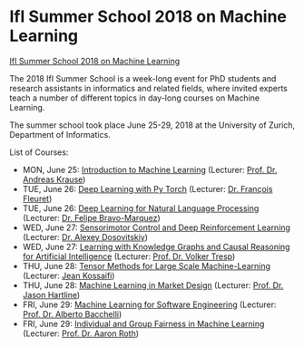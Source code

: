 # IfI Summer School 2018 on Machine Learning

[IfI Summer School 2018 on Machine Learning](https://www.ifi.uzh.ch/en/studies/phd/summer-schools/summerschool2018.html)

The 2018 IfI Summer School is a week-long event for PhD students and research assistants in informatics and related fields, where invited experts teach a number of different topics in day-long courses on Machine Learning.

The summer school took place June 25-29, 2018 at the University of Zurich, Department of Informatics.

List of Courses:

* MON, June 25: [Introduction to Machine Learning](https://github.com/kabartay/MLSS-UZH-IFI-2018/tree/master/1-Introduction-to-Machine-Learning) (Lecturer: [Prof. Dr. Andreas Krause](https://las.inf.ethz.ch/krausea))	
* TUE, June 26: [Deep Learning with Py Torch](https://github.com/kabartay/MLSS-UZH-IFI-2018/tree/master/2b-Deep-Learning-with-PyTorch) (Lecturer: [Dr. François Fleuret](http://www.idiap.ch/~fleuret/index.html))	
* TUE, June 26: [Deep Learning for Natural Language Processing](https://github.com/kabartay/MLSS-UZH-IFI-2018/tree/master/2a-Deep-Learning-for-Natural-Language-Processing) (Lecturer: [Dr. Felipe Bravo-Marquez](https://www.cs.waikato.ac.nz/~fbravoma/))	
* WED, June 27: [Sensorimotor Control and Deep Reinforcement Learning](https://github.com/kabartay/MLSS-UZH-IFI-2018/tree/master/3b-Sensorimotor-Control-and-Deep-Reinforcement-Learning) (Lecturer: [Dr. Alexey Dosovitskiy](https://scholar.google.com/citations?hl=en&user=FXNJRDoAAAAJ))	
* WED, June 27: [Learning with Knowledge Graphs  and Causal Reasoning for Artificial Intelligence](https://github.com/kabartay/MLSS-UZH-IFI-2018/tree/master/3a-Learning-with-Knowledge-Graphs-and-Causal-Reasoning-for-Artificial-Intelligence) (Lecturer: [Prof. Dr. Volker Tresp](http://www.dbs.ifi.lmu.de/~tresp/))	
* THU, June 28: [Tensor Methods for Large Scale Machine-Learning](https://github.com/kabartay/MLSS-UZH-IFI-2018/tree/master/4a-Tensor-Methods-for-Large-Scale-Machine-Learning) (Lecturer: [Jean Kossaifi](http://jeankossaifi.com/))	
* THU, June 28: [Machine Learning in Market Design](https://github.com/kabartay/MLSS-UZH-IFI-2018/tree/master/4b-Machine-Learning-in-Market-Design) (Lecturer: [Prof. Dr. Jason Hartline](https://sites.northwestern.edu/hartline/))	
* FRI, June 29: [Machine Learning for Software Engineering](https://github.com/kabartay/MLSS-UZH-IFI-2018/tree/master/5a-Machine-Learning-for-Software-Engineerig) (Lecturer: [Prof. Dr. Alberto Bacchelli](http://sback.it/))	
* FRI, June 29: [Individual and Group Fairness in Machine Learning](https://github.com/kabartay/MLSS-UZH-IFI-2018/tree/master/5b-Individual-and-Group-Fairness-in-Machine-Learning) (Lecturer: [Prof. Dr. Aaron Roth](http://www.cis.upenn.edu/~aaroth/))	
